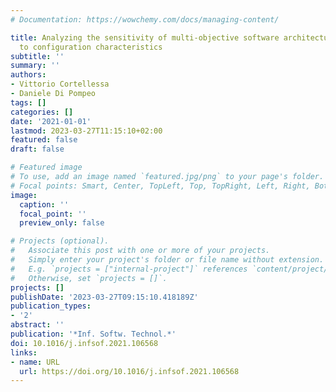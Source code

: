 ```yaml
---
# Documentation: https://wowchemy.com/docs/managing-content/

title: Analyzing the sensitivity of multi-objective software architecture refactoring
  to configuration characteristics
subtitle: ''
summary: ''
authors:
- Vittorio Cortellessa
- Daniele Di Pompeo
tags: []
categories: []
date: '2021-01-01'
lastmod: 2023-03-27T11:15:10+02:00
featured: false
draft: false

# Featured image
# To use, add an image named `featured.jpg/png` to your page's folder.
# Focal points: Smart, Center, TopLeft, Top, TopRight, Left, Right, BottomLeft, Bottom, BottomRight.
image:
  caption: ''
  focal_point: ''
  preview_only: false

# Projects (optional).
#   Associate this post with one or more of your projects.
#   Simply enter your project's folder or file name without extension.
#   E.g. `projects = ["internal-project"]` references `content/project/deep-learning/index.md`.
#   Otherwise, set `projects = []`.
projects: []
publishDate: '2023-03-27T09:15:10.418189Z'
publication_types:
- '2'
abstract: ''
publication: '*Inf. Softw. Technol.*'
doi: 10.1016/j.infsof.2021.106568
links:
- name: URL
  url: https://doi.org/10.1016/j.infsof.2021.106568
---
```

